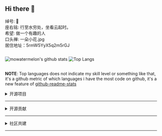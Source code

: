 ## Hi there 👋

绰号: 🍉<br>
座右铭: 行至水穷处，坐看云起时。<br>
希望: 做一个有趣的人<br>
口头禅: 一朵小花.jpg<br>
居住地址：5rmW5YyX5q2m5rGJ<br>

<div width="30%" style="display:inline-block;overflow-x: auto;">

![mowatermelon's github stats](https://github-readme-stats.vercel.app/api?username=mowatermelon&show_icons=true&theme=onedark&bg_color=fff&hide_title=true)

</div>
<div width="30%" style="display:inline-block;overflow-x: auto;">

![Top Langs](https://github-readme-stats.vercel.app/api/top-langs/?username=mowatermelon&layout=compact)

</div>

**NOTE**: Top languages does not indicate my skill level or something like that, it's a github metric of which languages i have the most code on github, it's a new feature of [github-readme-stats](https://github.com/anuraghazra/github-readme-stats)

<details>
<summary>开源项目</summary>

|项目|描述|tag|
|:---|:--|:--|
|[watermelon-todolist](https://github.com/mowatermelon/learn-electron.git)|基于electron，localstorage和vue的todolist桌面应用，默认有三个背景色可切换。支持基础任务添加，关闭和删除。|electron、todolist、vue、localstorage|
|[vue-admin](https://github.com/mowatermelon/vue-admin.git)|基于axios，bootstrap，vue-router，webpack和express等等的基础vue后台控制模板，默认有三个颜色主题可切换。|axios、vue、vue-router、webpack、vue-admin、express、mo-theme、vuex、localstorage|
|[vue-ersi](https://github.com/mowatermelon/vue-ersi.git)|基于axios，Element UI，vue-router，esri，webpack和express等等地图后台操作模板。|axios、vue、vue-router、webpack、express、vuex、localstorage、dojo、arcgis-js-api-4、arcgis-js-api-3d|
|[vue-webapp](https://github.com/mowatermelon/vue-webapp.git)|基于vue做的webapp模版，基于mdui的webapp，在mdui分支|axios、vue、vue-router、webpack、express、mdui、vuex、localstorage|
|[visualKeyboard](https://github.com/mowatermelon/visualKeyboard.git)|自己写的支持中文和英文输入的虚拟键盘，主要业务场景是PC查询机，中文输入法有搜狗默认皮肤、西瓜皮肤和三个coding洋葱猴皮肤。|css、jquery、simpleInputMethod|
|[modal.js](https://github.com/mowatermelon/modal.js.git)|这是一个基于bootstrap二次开发的dialog插件，支持多个参数的定制，配有基础使用文档，使用本插件之前需要引用bootstrap的前置环境。|bootstrap、jQuery、modal、gitbook|
|[all-year-calendar](https://github.com/mowatermelon/all-year-calendar.git)|基于jq，amazeui与bootstrap的一个全年考勤日历插件，支持工作日和非工作日状态的修改设置，支持全年日历的切换|amazeui、jquery、calender、all-year|
|[ACE-WEBIDE](https://github.com/mowatermelon/ACE-WEBIDE.git)|An online javascript Editor based on ace Editor and layui|ace、layui、online-editor、webide|
|[wu_nyu_dictionary](https://github.com/mowatermelon/wu_nyu_dictionary.git)|基于apollo，graphQL，mdui，vue全家桶等等的吳語小詞典。|apollo、apollo-client、apollographql、mdui、vue-router3、webpack4、express、wu-nyu、vue-apollo|
|[moTool](https://github.com/mowatermelon/moTool.git)|集合了一些平时写的小工具函数，方便自己做相关api能力测试。|vue、plugins、layui-demo、motool|
|[更多作品](https://github.com/mowatermelon)|更多作品可以去我的github仓库中查看|bootstrap、vue、ionic5、angular7、typescript3、ionic、electron、es6、node、python、luppo、travis-cli、iceworks、html2canvas、echart、json、io、localStorage、session、mvvm、OOCSS、bem、graphql、express、nodejs、apollo-graphql、apollo-server-express、graphql-tools、apollo-server、esri、layui、mui|

</details>

---

<details>
<summary>开源贡献</summary>

|项目|描述|tag|
|:---|:--|:--|
|[qiankun](https://github.com/mowatermelon/test-qiankun-pureHtml)|https://alibaba.github.io/ice/block?type=vue，主要是做vue社区物料贡献，vue社区一共20个物料，我这边贡献了四个异常错误页面，和大部分图表示例代码(大概十个左右)|vue、alibaba、ice、echart、exception|
|[ice 飞冰 - 让前端开发简单而友好](https://github.com/mowatermelon/ice/tree/melon-template/vue-materials/blocks)|https://alibaba.github.io/ice/block?type=vue，主要是做vue社区物料贡献，vue社区一共20个物料，我这边贡献了四个异常错误页面，和大部分图表示例代码(大概十个左右)|vue、alibaba、ice、echart、exception|
|[scaffold-market](https://github.com/ant-design/scaffold-market/pull/171)|scaffold market for single page application，http://scaffold.ant.design/，主要是向社区提供了一个vue-admin模板，当时结合bootstrap和vue写的一个后台模板，主要写了五个通用组件。|vue、ant-design、scaffold-market、bootstrap、vue-router、vuex、localStorage|
|[hexo-theme-melon](https://github.com/mowatermelon/hexo-theme-melon.git)|在hexo-theme-yilia主题基础上，个人定制一定样式，支持gitment的hexo主题，添加文章内容检索功能，修改了左侧目录区和右侧文章区相关宽度占比，修改之后的主题比较适合girl|hexo、sass、gulp、gitment、npm、ejs、git、webpack、yilia、vue|
</details>

---

<details>

<summary>社区共建</summary>

|书名|描述|tag|
|:---|:--|:--|
|[rust-tutorial](https://github.com/mowatermelon/learn-rust/wiki)|学习rust过程中，相关基础文章综合，希望帮助他人更好入门rust|rust、roket、llvm、lldb、rust-book、gfx-rs|
|[learn-es6](https://mowatermelon.github.io/learn-es6/)|学习阮一峰老师的es6tutorial文章输出，之前阅读时由于每个章节内容比较综合，对于学习持续性要求比较高，这边学习过程中按照个人习惯分了十二章，进行辅助分类学习|es6、ruanyf|
|[GraphQL-chatSheet](https://github.com/mowatermelon/learn-GraphQL/wiki)|学习GraphQL过程中相关知识的速查表|graphql、express、nodejs、apollo-graphql、apollo-server-express、graphql-tools、apollo-server、child-process|

</details>

---
